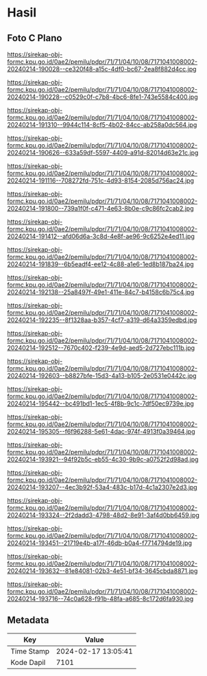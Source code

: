# Hasil

## Foto C Plano

https://sirekap-obj-formc.kpu.go.id/0ae2/pemilu/pdpr/71/71/04/10/08/7171041008002-20240214-190028--ce320f48-a15c-4df0-bc67-2ea8f882d4cc.jpg

https://sirekap-obj-formc.kpu.go.id/0ae2/pemilu/pdpr/71/71/04/10/08/7171041008002-20240214-190228--c0529c0f-c7b8-4bc6-8fe1-743e5584c400.jpg

https://sirekap-obj-formc.kpu.go.id/0ae2/pemilu/pdpr/71/71/04/10/08/7171041008002-20240214-191310--9944c114-8cf5-4b02-84cc-ab258a0dc564.jpg

https://sirekap-obj-formc.kpu.go.id/0ae2/pemilu/pdpr/71/71/04/10/08/7171041008002-20240214-190626--633a59df-5597-4409-a91d-82014d63e21c.jpg

https://sirekap-obj-formc.kpu.go.id/0ae2/pemilu/pdpr/71/71/04/10/08/7171041008002-20240214-191116--708272fd-751c-4d93-8154-2085d756ac24.jpg

https://sirekap-obj-formc.kpu.go.id/0ae2/pemilu/pdpr/71/71/04/10/08/7171041008002-20240214-191800--739a1f0f-c471-4e63-8b0e-c9c86fc2cab2.jpg

https://sirekap-obj-formc.kpu.go.id/0ae2/pemilu/pdpr/71/71/04/10/08/7171041008002-20240214-191412--afd06d6a-3c8d-4e8f-ae96-9c6252e4ed11.jpg

https://sirekap-obj-formc.kpu.go.id/0ae2/pemilu/pdpr/71/71/04/10/08/7171041008002-20240214-191839--6b5eadf4-ee12-4c88-a1e6-1ed8b187ba24.jpg

https://sirekap-obj-formc.kpu.go.id/0ae2/pemilu/pdpr/71/71/04/10/08/7171041008002-20240214-192138--25a8497f-49e1-411e-84c7-b4158c6b75c4.jpg

https://sirekap-obj-formc.kpu.go.id/0ae2/pemilu/pdpr/71/71/04/10/08/7171041008002-20240214-192235--8f1328aa-b357-4cf7-a319-d64a3359edbd.jpg

https://sirekap-obj-formc.kpu.go.id/0ae2/pemilu/pdpr/71/71/04/10/08/7171041008002-20240214-192512--7670c402-f239-4e9d-aed5-2d727ebc111b.jpg

https://sirekap-obj-formc.kpu.go.id/0ae2/pemilu/pdpr/71/71/04/10/08/7171041008002-20240214-192603--b8827bfe-15d3-4a13-b105-2e0531e0442c.jpg

https://sirekap-obj-formc.kpu.go.id/0ae2/pemilu/pdpr/71/71/04/10/08/7171041008002-20240214-195442--bc491bd1-1ec5-4f8b-9c1c-7df50ec9739e.jpg

https://sirekap-obj-formc.kpu.go.id/0ae2/pemilu/pdpr/71/71/04/10/08/7171041008002-20240214-195305--f6f96288-5e61-4dac-974f-4913f0a39464.jpg

https://sirekap-obj-formc.kpu.go.id/0ae2/pemilu/pdpr/71/71/04/10/08/7171041008002-20240214-193921--94f92b5c-eb55-4c30-9b9c-a0752f2d98ad.jpg

https://sirekap-obj-formc.kpu.go.id/0ae2/pemilu/pdpr/71/71/04/10/08/7171041008002-20240214-193207--4ec3b92f-53a4-483c-b17d-4c1a2307e2d3.jpg

https://sirekap-obj-formc.kpu.go.id/0ae2/pemilu/pdpr/71/71/04/10/08/7171041008002-20240214-193324--2f2dadd3-4798-48d2-8e91-3af4d0bb6459.jpg

https://sirekap-obj-formc.kpu.go.id/0ae2/pemilu/pdpr/71/71/04/10/08/7171041008002-20240214-193451--21719e4b-a17f-46db-b0a4-f7714794de19.jpg

https://sirekap-obj-formc.kpu.go.id/0ae2/pemilu/pdpr/71/71/04/10/08/7171041008002-20240214-193632--81e84081-02b3-4e51-bf34-3645cbda8871.jpg

https://sirekap-obj-formc.kpu.go.id/0ae2/pemilu/pdpr/71/71/04/10/08/7171041008002-20240214-193716--74c0a628-f91b-48fa-a685-8c172d6fa930.jpg


## Metadata

| Key        | Value               |
| ---------- | ------------------- |
| Time Stamp | 2024-02-17 13:05:41 |
| Kode Dapil | 7101                |



